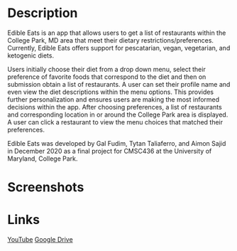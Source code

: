 # Description

Edible Eats is an app that allows users to get a list of restaurants within the College Park, MD area that meet their dietary restrictions/preferences. Currently, Edible Eats offers support for pescatarian, vegan, vegetarian, and ketogenic diets.

Users initially choose their diet from a drop down menu, select their preference of favorite foods that correspond to the diet and then on submission obtain a list of restaurants. A user can set their profile name and even view the diet descriptions within the menu options. This provides further personalization and ensures users are making the most informed decisions within the app. After choosing preferences, a list of restaurants and corresponding location in or around the College Park area is displayed. A user can click a restaurant to view the menu choices that matched their preferences.

Edible Eats was developed by Gal Fudim, Tytan Taliaferro, and Aimon Sajid in December 2020 as a final project for CMSC436 at the University of Maryland, College Park.

# Screenshots


# Links

[YouTube](https://youtu.be/-F_EC_T-LLs)
[Google Drive](https://docs.google.com/presentation/d/1AF4tbpM_z_kn-wOA16st7RAKAs3CCpScmeFGhS-m6fU/edit?usp=sharing)